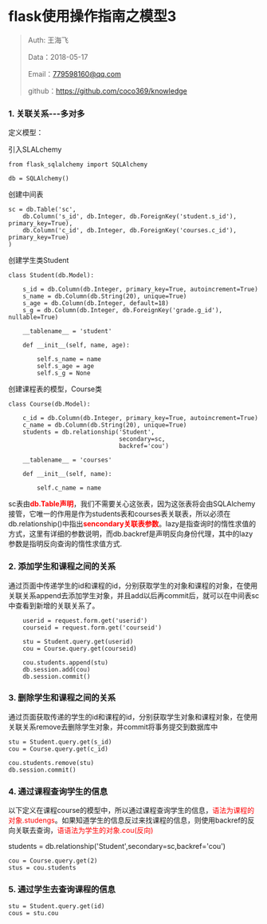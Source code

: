 

# flask使用操作指南之模型3

>Auth: 王海飞
>
>Data：2018-05-17
>
>Email：779598160@qq.com
>
>github：https://github.com/coco369/knowledge 

### 1. 关联关系---多对多

定义模型：
	

引入SLALchemy
	
	from flask_sqlalchemy import SQLAlchemy
	
	db = SQLAlchemy()


创建中间表

	
	sc = db.Table('sc',
	    db.Column('s_id', db.Integer, db.ForeignKey('student.s_id'), primary_key=True),
	    db.Column('c_id', db.Integer, db.ForeignKey('courses.c_id'), primary_key=True)
	)

创建学生类Student

	class Student(db.Model):
	
	    s_id = db.Column(db.Integer, primary_key=True, autoincrement=True)
	    s_name = db.Column(db.String(20), unique=True)
	    s_age = db.Column(db.Integer, default=18)
	    s_g = db.Column(db.Integer, db.ForeignKey('grade.g_id'), nullable=True)
	
	    __tablename__ = 'student'
	
	    def __init__(self, name, age):
	
	        self.s_name = name
	        self.s_age = age
	        self.s_g = None
	

创建课程表的模型，Course类
	
	class Course(db.Model):
	
	    c_id = db.Column(db.Integer, primary_key=True, autoincrement=True)
	    c_name = db.Column(db.String(20), unique=True)
	    students = db.relationship('Student',
	                               secondary=sc,
	                               backref='cou')
	
	    __tablename__ = 'courses'
	
	    def __init__(self, name):
	
	        self.c_name = name


sc表由<font style="color:red;">**db.Table声明**</font>，我们不需要关心这张表，因为这张表将会由SQLAlchemy接管，它唯一的作用是作为students表和courses表关联表，所以必须在db.relationship()中指出<font style="color:red;">**sencondary关联表参数**</font>。lazy是指查询时的惰性求值的方式，这里有详细的参数说明，而db.backref是声明反向身份代理，其中的lazy参数是指明反向查询的惰性求值方式.

### 2. 添加学生和课程之间的关系

通过页面中传递学生的id和课程的id，分别获取学生的对象和课程的对象，在使用关联关系append去添加学生对象，并且add以后再commit后，就可以在中间表sc中查看到新增的关联关系了。

		userid = request.form.get('userid')
        courseid = request.form.get('courseid')

        stu = Student.query.get(userid)
        cou = Course.query.get(courseid)

        cou.students.append(stu)
        db.session.add(cou)
        db.session.commit()

### 3. 删除学生和课程之间的关系

通过页面获取传递的学生的id和课程的id，分别获取学生对象和课程对象，在使用关联关系remove去删除学生对象，并commit将事务提交到数据库中	
	
	stu = Student.query.get(s_id)
    cou = Course.query.get(c_id)

    cou.students.remove(stu)
    db.session.commit()

### 4. 通过课程查询学生的信息

以下定义在课程course的模型中，所以通过课程查询学生的信息，<font style="color:red;">语法为课程的对象.studengs</font>。如果知道学生的信息反过来找课程的信息，则使用backref的反向关联去查询，<font style="color:red;">语语法为学生的对象.cou(反向)</font>

students = db.relationship('Student',secondary=sc,backref='cou')

    cou = Course.query.get(2)
    stus = cou.students

### 5. 通过学生去查询课程的信息


    stu = Student.query.get(id)
    cous = stu.cou
